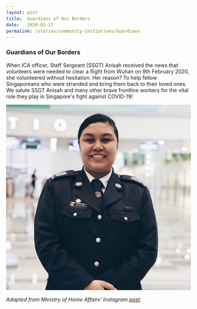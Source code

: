 ```yaml
---
layout: post
title:  Guardians of Our Borders
date:   2020-03-17
permalink: /stories/community-initiatives/Guardians
---
```


### Guardians of Our Borders

When ICA officer, Staff Sergeant (SSGT) Anisah received the news that volunteers were needed to clear a flight from Wuhan on 9th February 2020, she volunteered without hesitation. Her reason? To help fellow Singaporeans who were stranded and bring them back to their loved ones. ⁣We salute SSGT Anisah and many other brave frontline workers for the vital role they play in Singapore's fight against COVID-19!

![Guardians](/images/stories/Guardians.JPG/)

_Adapted from Ministry of Home Affairs' Instagram [post](https://www.instagram.com/p/B9iUiByHcdL/?igshid=110smaqsy295t)._
